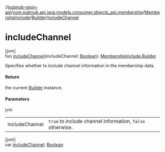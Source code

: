 //[pubnub-gson-api](../../../../index.md)/[com.pubnub.api.java.models.consumer.objects_api.membership](../../index.md)/[MembershipInclude](../index.md)/[Builder](index.md)/[includeChannel](include-channel.md)

# includeChannel

[jvm]\
fun [includeChannel](include-channel.md)(includeChannel: [Boolean](https://kotlinlang.org/api/latest/jvm/stdlib/kotlin/-boolean/index.html)): [MembershipInclude.Builder](index.md)

Specifies whether to include channel information in the membership data.

#### Return

the current [Builder](index.md) instance.

#### Parameters

jvm

| | |
|---|---|
| includeChannel | `true` to include channel information, `false` otherwise. |

[jvm]\
var [includeChannel](include-channel.md): [Boolean](https://kotlinlang.org/api/latest/jvm/stdlib/kotlin/-boolean/index.html)
